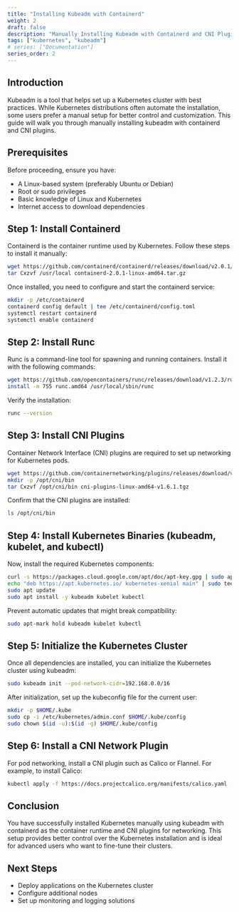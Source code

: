 ```yaml
---
title: "Installing Kubeadm with Containerd"
weight: 2
draft: false
description: "Manually Installing Kubeadm with Containerd and CNI Plugins"
tags: ["kubernetes", "kubeadm"]
# series: ["Documentation"]
series_order: 2
---
```


## Introduction

Kubeadm is a tool that helps set up a Kubernetes cluster with best practices. While Kubernetes distributions often automate the installation, some users prefer a manual setup for better control and customization. This guide will walk you through manually installing kubeadm with containerd and CNI plugins.

## Prerequisites

Before proceeding, ensure you have:

- A Linux-based system (preferably Ubuntu or Debian)
- Root or sudo privileges
- Basic knowledge of Linux and Kubernetes
- Internet access to download dependencies

## Step 1: Install Containerd

Containerd is the container runtime used by Kubernetes. Follow these steps to install it manually:

```sh
wget https://github.com/containerd/containerd/releases/download/v2.0.1/containerd-2.0.1-linux-amd64.tar.gz
tar Cxzvf /usr/local containerd-2.0.1-linux-amd64.tar.gz
```

Once installed, you need to configure and start the containerd service:

```sh
mkdir -p /etc/containerd
containerd config default | tee /etc/containerd/config.toml
systemctl restart containerd
systemctl enable containerd
```

## Step 2: Install Runc

Runc is a command-line tool for spawning and running containers. Install it with the following commands:

```sh
wget https://github.com/opencontainers/runc/releases/download/v1.2.3/runc.amd64
install -m 755 runc.amd64 /usr/local/sbin/runc
```

Verify the installation:

```sh
runc --version
```

## Step 3: Install CNI Plugins

Container Network Interface (CNI) plugins are required to set up networking for Kubernetes pods.

```sh
wget https://github.com/containernetworking/plugins/releases/download/v1.6.1/cni-plugins-linux-amd64-v1.6.1.tgz
mkdir -p /opt/cni/bin
tar Cxzvf /opt/cni/bin cni-plugins-linux-amd64-v1.6.1.tgz
```

Confirm that the CNI plugins are installed:

```sh
ls /opt/cni/bin
```

## Step 4: Install Kubernetes Binaries (kubeadm, kubelet, and kubectl)

Now, install the required Kubernetes components:

```sh
curl -s https://packages.cloud.google.com/apt/doc/apt-key.gpg | sudo apt-key add -
echo "deb https://apt.kubernetes.io/ kubernetes-xenial main" | sudo tee /etc/apt/sources.list.d/kubernetes.list
sudo apt update
sudo apt install -y kubeadm kubelet kubectl
```

Prevent automatic updates that might break compatibility:

```sh
sudo apt-mark hold kubeadm kubelet kubectl
```

## Step 5: Initialize the Kubernetes Cluster

Once all dependencies are installed, you can initialize the Kubernetes cluster using kubeadm:

```sh
sudo kubeadm init --pod-network-cidr=192.168.0.0/16
```

After initialization, set up the kubeconfig file for the current user:

```sh
mkdir -p $HOME/.kube
sudo cp -i /etc/kubernetes/admin.conf $HOME/.kube/config
sudo chown $(id -u):$(id -g) $HOME/.kube/config
```

## Step 6: Install a CNI Network Plugin

For pod networking, install a CNI plugin such as Calico or Flannel. For example, to install Calico:

```sh
kubectl apply -f https://docs.projectcalico.org/manifests/calico.yaml
```

## Conclusion

You have successfully installed Kubernetes manually using kubeadm with containerd as the container runtime and CNI plugins for networking. This setup provides better control over the Kubernetes installation and is ideal for advanced users who want to fine-tune their clusters.

## Next Steps

- Deploy applications on the Kubernetes cluster
- Configure additional nodes
- Set up monitoring and logging solutions
